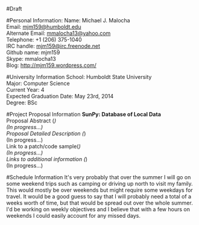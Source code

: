 #Draft

#Personal Information:
Name: Michael J. Malocha   
Email: mjm159@humboldt.edu  
Alternate Email: mmalocha13@yahoo.com  
Telephone: +1 (206) 375-1040  
IRC handle: mjm159@irc.freenode.net  
Github name: mjm159  
Skype: mmalocha13  
Blog: http://mjm159.wordpress.com/  

#University Information
School: Humboldt State University  
Major: Computer Science  
Current Year: 4  
Expected Graduation Date: May 23rd, 2014  
Degree: BSc  

#Project Proposal Information
**SunPy: Database of Local Data**  
Proposal Abstract (*)  
(In progress...)  
Proposal Detailed Description (*)  
(In progress...)  
Link to a patch/code sample(*)  
(In progress...)  
Links to additional information (*)  
(In progress...)  

#Schedule Information
It's very probably that over the summer I will go on some weekend trips such as camping or driving up north to visit my family. This would mostly be over weekends but might require some weekdays for travel. It would be a good guess to say that I will probably need a total of a weeks worth of time, but that would be spread out over the whole summer. I'd be working on weekly objectives and I believe that with a few hours on weekends I could easily account for any missed days.